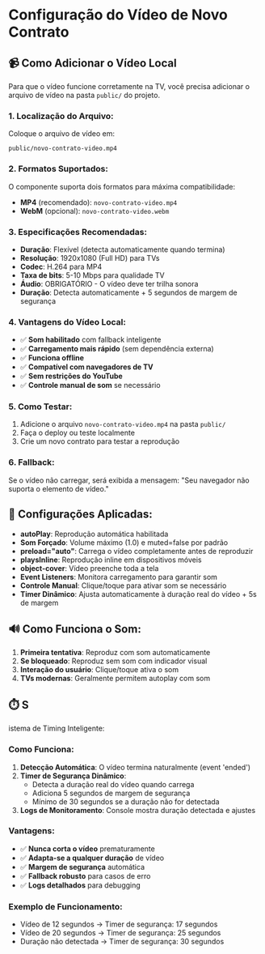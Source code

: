 # Configuração do Vídeo de Novo Contrato

## 📹 Como Adicionar o Vídeo Local

Para que o vídeo funcione corretamente na TV, você precisa adicionar o arquivo de vídeo na pasta `public/` do projeto.

### 1. **Localização do Arquivo:**
Coloque o arquivo de vídeo em:
```
public/novo-contrato-video.mp4
```

### 2. **Formatos Suportados:**
O componente suporta dois formatos para máxima compatibilidade:
- **MP4** (recomendado): `novo-contrato-video.mp4`
- **WebM** (opcional): `novo-contrato-video.webm`

### 3. **Especificações Recomendadas:**
- **Duração**: Flexível (detecta automaticamente quando termina)
- **Resolução**: 1920x1080 (Full HD) para TVs
- **Codec**: H.264 para MP4
- **Taxa de bits**: 5-10 Mbps para qualidade TV
- **Áudio**: OBRIGATÓRIO - O vídeo deve ter trilha sonora
- **Duração**: Detecta automaticamente + 5 segundos de margem de segurança

### 4. **Vantagens do Vídeo Local:**
- ✅ **Som habilitado** com fallback inteligente
- ✅ **Carregamento mais rápido** (sem dependência externa)
- ✅ **Funciona offline**
- ✅ **Compatível com navegadores de TV**
- ✅ **Sem restrições do YouTube**
- ✅ **Controle manual de som** se necessário

### 5. **Como Testar:**
1. Adicione o arquivo `novo-contrato-video.mp4` na pasta `public/`
2. Faça o deploy ou teste localmente
3. Crie um novo contrato para testar a reprodução

### 6. **Fallback:**
Se o vídeo não carregar, será exibida a mensagem: "Seu navegador não suporta o elemento de vídeo."

## 🔧 Configurações Aplicadas:
- **autoPlay**: Reprodução automática habilitada
- **Som Forçado**: Volume máximo (1.0) e muted=false por padrão
- **preload="auto"**: Carrega o vídeo completamente antes de reproduzir
- **playsInline**: Reprodução inline em dispositivos móveis
- **object-cover**: Vídeo preenche toda a tela
- **Event Listeners**: Monitora carregamento para garantir som
- **Controle Manual**: Clique/toque para ativar som se necessário
- **Timer Dinâmico**: Ajusta automaticamente à duração real do vídeo + 5s de margem

## 🔊 Como Funciona o Som:
1. **Primeira tentativa**: Reproduz com som automaticamente
2. **Se bloqueado**: Reproduz sem som com indicador visual
3. **Interação do usuário**: Clique/toque ativa o som
4. **TVs modernas**: Geralmente permitem autoplay com som
## ⏱️ S
istema de Timing Inteligente:

### Como Funciona:
1. **Detecção Automática**: O vídeo termina naturalmente (event 'ended')
2. **Timer de Segurança Dinâmico**: 
   - Detecta a duração real do vídeo quando carrega
   - Adiciona 5 segundos de margem de segurança
   - Mínimo de 30 segundos se a duração não for detectada
3. **Logs de Monitoramento**: Console mostra duração detectada e ajustes

### Vantagens:
- ✅ **Nunca corta o vídeo** prematuramente
- ✅ **Adapta-se a qualquer duração** de vídeo
- ✅ **Margem de segurança** automática
- ✅ **Fallback robusto** para casos de erro
- ✅ **Logs detalhados** para debugging

### Exemplo de Funcionamento:
- Vídeo de 12 segundos → Timer de segurança: 17 segundos
- Vídeo de 20 segundos → Timer de segurança: 25 segundos
- Duração não detectada → Timer de segurança: 30 segundos